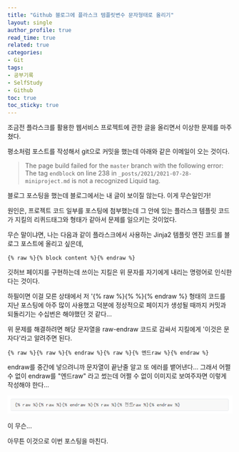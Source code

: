 ```yaml
---
title: "Github 블로그에 플라스크 템플릿변수 문자형태로 올리기"
layout: single
author_profile: true
read_time: true
related: true
categories:
- Git
tags:
- 공부기록
- SelfStudy
- Github
toc: true
toc_sticky: true
---
```


조금전 플라스크를 활용한 웹서비스 프로젝트에 관한 글을 올리면서 이상한 문제를 마주쳤다.

평소처럼 포스트를 작성해서 git으로 커밋을 했는데 아래와 같은 이메일이 오는 것이다.

> The page build failed for the `master` branch with the following error: The tag `endblock` on line 238 in `_posts/2021/2021-07-28-miniproject.md` is not a recognized Liquid tag.

블로그 포스팅을 했는데 블로그에서는 내 글이 보이질 않는다. 이게 무슨일인가!

원인은, 프로젝트 코드 일부를 포스팅에 첨부했는데 그 안에 있는 플라스크 템플릿 코드가 지킬의 리퀴드태그와 형태가 같아서 문제를 일으키는 것이었다.

무슨 말이냐면, 나는 다음과 같이 플라스크에서 사용하는 Jinja2 템플릿 엔진 코드를 블로그 포스트에 올리고 싶은데,

```
{% raw %}{% block content %}{% endraw %}
```

깃허브 페이지를 구현하는데 쓰이는 지킬은 위 문자를 자기에게 내리는 명령어로 인식한다는 것이다.

하필이면 이걸 모른 상태에서 저 '{% raw %}{%  %}{% endraw %} 형태의 코드를 지난 포스팅에 아주 많이 사용했고 덕분에 정상적으로 페이지가 생성될 때까지 커밋과 되돌리기는 수십번은 해야했던 것 같다...

위 문제를 해결하려면 해당 문자열을 raw-endraw 코드로 감싸서 지킬에게 '이것은 문자다'라고 알려주면 된다.

```
{% raw %}{% raw %}{% endraw %}{% raw %}{% 엔드raw %}{% endraw %}
```

endraw를 중간에 넣으려니까 문자열이 끝난줄 알고 또 에러를 뱉어낸다... 그래서 어쩔 수 없이 endraw를 "엔드raw" 라고 썼는데 어쩔 수 없이 이미지로 보여주자면 이렇게 작성해야 한다...

<center><img src="https://raw.githubusercontent.com/lucathree/lucathree.github.io/master/assets/images/2021/2021-07-28.PNG"></center>

이 무슨...

아무튼 이것으로 이번 포스팅을 마친다.
